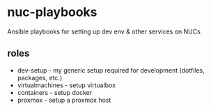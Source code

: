 # nuc-playbooks
Ansible playbooks for setting up dev env &amp; other services on NUCs

## roles
 - dev-setup - my generic setup required for development (dotfiles, packages, etc.)
 - virtualmachines - setup virtualbox
 - containers - setup docker
 - proxmox - setup a proxmox host